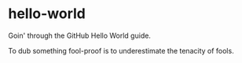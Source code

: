 # hello-world
Goin' through the GitHub Hello World guide.

To dub something fool-proof is to underestimate the tenacity of fools.
